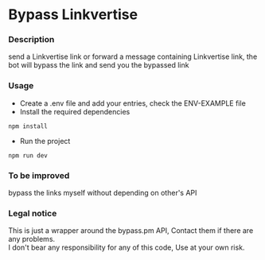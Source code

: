 # Bypass Linkvertise

### Description

send a Linkvertise link or forward a message containing Linkvertise link, the bot will bypass the link and send you the bypassed link

### Usage

- Create a .env file and add your entries, check the ENV-EXAMPLE file 
- Install the required dependencies 
```
npm install
```
- Run the project
```
npm run dev
```

### To be improved

bypass the links myself without depending on other's API

### Legal notice

This is just a wrapper around the bypass.pm API, Contact them if there are any problems.\
I don't bear any responsibility for any of this code, Use at your own risk.
